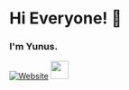 # Hi Everyone! 👋


###  I'm Yunus. 

[![Website](https://img.shields.io/badge/yunusaltintop-me-orange)](https://yunusaltintop.me)
<a href="https://open.spotify.com/user/21pfgn6ccik6tc3mptsyoq25q"><img src="https://www.vectorlogo.zone/logos/spotify/spotify-icon.svg" width="32"></a>
